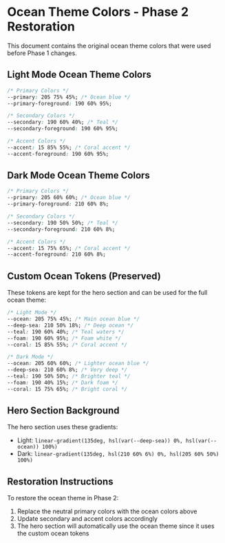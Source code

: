 # Ocean Theme Colors - Phase 2 Restoration

This document contains the original ocean theme colors that were used before Phase 1 changes.

## Light Mode Ocean Theme Colors

```css
/* Primary Colors */
--primary: 205 75% 45%; /* Ocean blue */
--primary-foreground: 190 60% 95%;

/* Secondary Colors */
--secondary: 190 60% 40%; /* Teal */
--secondary-foreground: 190 60% 95%;

/* Accent Colors */
--accent: 15 85% 55%; /* Coral accent */
--accent-foreground: 190 60% 95%;
```

## Dark Mode Ocean Theme Colors

```css
/* Primary Colors */
--primary: 205 60% 60%; /* Ocean blue */
--primary-foreground: 210 60% 8%;

/* Secondary Colors */
--secondary: 190 50% 50%; /* Teal */
--secondary-foreground: 210 60% 8%;

/* Accent Colors */
--accent: 15 75% 65%; /* Coral accent */
--accent-foreground: 210 60% 8%;
```

## Custom Ocean Tokens (Preserved)

These tokens are kept for the hero section and can be used for the full ocean theme:

```css
/* Light Mode */
--ocean: 205 75% 45%; /* Main ocean blue */
--deep-sea: 210 50% 18%; /* Deep ocean */
--teal: 190 60% 40%; /* Teal waters */
--foam: 190 60% 95%; /* Foam white */
--coral: 15 85% 55%; /* Coral accent */

/* Dark Mode */
--ocean: 205 60% 60%; /* Lighter ocean blue */
--deep-sea: 210 60% 8%; /* Very deep */
--teal: 190 50% 50%; /* Brighter teal */
--foam: 190 40% 15%; /* Dark foam */
--coral: 15 75% 65%; /* Bright coral */
```

## Hero Section Background

The hero section uses these gradients:

- Light: `linear-gradient(135deg, hsl(var(--deep-sea)) 0%, hsl(var(--ocean)) 100%)`
- Dark: `linear-gradient(135deg, hsl(210 60% 6%) 0%, hsl(205 60% 50%) 100%)`

## Restoration Instructions

To restore the ocean theme in Phase 2:

1. Replace the neutral primary colors with the ocean colors above
2. Update secondary and accent colors accordingly
3. The hero section will automatically use the ocean theme since it uses the custom ocean tokens
